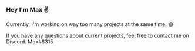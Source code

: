 ### Hey I'm Max ✌

Currently, I'm working on way too many projects at the same time. 😅

If you have any questions about current projects, feel free to contact me on Discord. Mqx#8315
